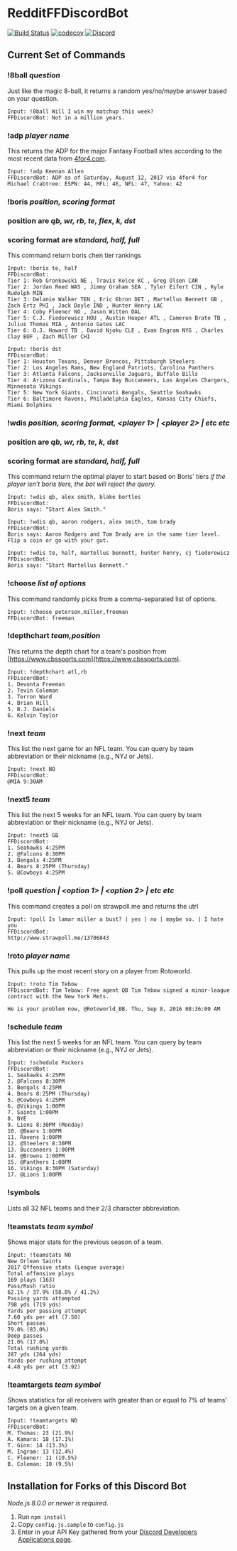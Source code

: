 ﻿# RedditFFDiscordBot

[![Build Status](https://travis-ci.org/chrisparsons83/RedditFFDiscordBot.svg?branch=master)](https://travis-ci.org/chrisparsons83/RedditFFDiscordBot) [![codecov](https://codecov.io/gh/chrisparsons83/RedditFFDiscordBot/branch/master/graph/badge.svg)](https://codecov.io/gh/chrisparsons83/RedditFFDiscordBot)
[![Discord](https://img.shields.io/discord/214093545747906562.svg)](https://discord.gg/AbNXGdq)

## Current Set of Commands

### !8ball *question* 
Just like the magic 8-ball, it returns a random yes/no/maybe answer based on your question.
```
Input: !8ball Will I win my matchup this week? 
FFDiscordBot: Not in a million years.
```

### !adp *player name* 
This returns the ADP for the major Fantasy Football sites according to the most recent data from [4for4.com](https://www.4for4.com/fantasy-football/adp?paging=0).
```
Input: !adp Keenan Allen 
FFDiscordBot: ADP as of Saturday, August 12, 2017 via 4for4 for Michael Crabtree: ESPN: 44, MFL: 46, NFL: 47, Yahoo: 42
```

### !boris *position, scoring format* 
### position are *qb, wr, rb, te, flex, k, dst*
### scoring format are *standard, half, full*
This command return boris chen tier rankings
```
Input: !boris te, half
FFDiscordBot:
Tier 1: Rob Gronkowski NE , Travis Kelce KC , Greg Olsen CAR 
Tier 2: Jordan Reed WAS , Jimmy Graham SEA , Tyler Eifert CIN , Kyle Rudolph MIN 
Tier 3: Delanie Walker TEN , Eric Ebron DET , Martellus Bennett GB , Zach Ertz PHI , Jack Doyle IND , Hunter Henry LAC 
Tier 4: Coby Fleener NO , Jason Witten DAL 
Tier 5: C.J. Fiedorowicz HOU , Austin Hooper ATL , Cameron Brate TB , Julius Thomas MIA , Antonio Gates LAC 
Tier 6: O.J. Howard TB , David Njoku CLE , Evan Engram NYG , Charles Clay BUF , Zach Miller CHI
```
```
Input: !boris dst
FFDiscordBot:
Tier 1: Houston Texans, Denver Broncos, Pittsburgh Steelers
Tier 2: Los Angeles Rams, New England Patriots, Carolina Panthers
Tier 3: Atlanta Falcons, Jacksonville Jaguars, Buffalo Bills
Tier 4: Arizona Cardinals, Tampa Bay Buccaneers, Los Angeles Chargers, Minnesota Vikings
Tier 5: New York Giants, Cincinnati Bengals, Seattle Seahawks
Tier 6: Baltimore Ravens, Philadelphia Eagles, Kansas City Chiefs, Miami Dolphins
```

### !wdis *position, scoring format, <player 1> | <player 2> | etc etc*
### position are *qb, wr, rb, te, k, dst*
### scoring format are *standard, half, full* 
This command return the optimal player to start based on Boris' tiers
*if the player isn't boris tiers, the bot will reject the query.*

```
Input: !wdis qb, alex smith, blake bortles
FFDiscordBot:
Boris says: "Start Alex Smith."
```
```
Input: !wdis qb, aaron rodgers, alex smith, tom brady
FFDiscordBot:
Boris says: Aaron Rodgers and Tom Brady are in the same tier level. Flip a coin or go with your gut.
```
```
Input: !wdis te, half, martellus bennett, hunter henry, cj fiedorowicz
FFDiscordBot:
Boris says: "Start Martellus Bennett."
```

### !choose *list of options* 
This command randomly picks from a comma-separated list of options.
```
Input: !choose peterson,miller,freeman 
FFDiscordBot: freeman
```

### !depthchart *team,position* 
This returns the depth chart for a team's position from [https://www.cbssports.com](https://www.cbssports.com).
```
Input: !depthchart atl,rb
FFDiscordBot: 
1. Devonta Freeman
2. Tevin Coleman
3. Terron Ward
4. Brian Hill
5. B.J. Daniels
6. Kelvin Taylor
```

### !next *team* 
This list the next game for an NFL team. You can query by team abbreviation or their nickname (e.g., NYJ or Jets).
```
Input: !next NO
FFDiscordBot:
@MIA 9:30AM 
```

### !next5 *team* 
This list the next 5 weeks for an NFL team. You can query by team abbreviation or their nickname (e.g., NYJ or Jets).
```
Input: !next5 GB
FFDiscordBot:
1. Seahawks 4:25PM 
2. @Falcons 8:30PM 
3. Bengals 4:25PM 
4. Bears 8:25PM (Thursday)
5. @Cowboys 4:25PM 
```

### !poll *question | <option 1> | <option 2> | etc etc* 
This command creates a poll on strawpoll.me and returns the utrl
```
Input: !poll Is lamar miller a bust? | yes | no | maybe so. | I hate you
FFDiscordBot:
http://www.strawpoll.me/13706843
```

### !roto *player name* 
This pulls up the most recent story on a player from Rotoworld.
```
Input: !roto Tim Tebow
FFDiscordBot: Tim Tebow: Free agent QB Tim Tebow signed a minor-league contract with the New York Mets.

He is your problem now, @Rotoworld_BB. Thu, Sep 8, 2016 08:36:00 AM
```

### !schedule *team* 
This list the next 5 weeks for an NFL team. You can query by team abbreviation or their nickname (e.g., NYJ or Jets).
```
Input: !schedule Packers
FFDiscordBot:
1. Seahawks 4:25PM 
2. @Falcons 8:30PM 
3. Bengals 4:25PM 
4. Bears 8:25PM (Thursday)
5. @Cowboys 4:25PM 
6. @Vikings 1:00PM 
7. Saints 1:00PM 
8. BYE
9. Lions 8:30PM (Monday)
10. @Bears 1:00PM 
11. Ravens 1:00PM 
12. @Steelers 8:30PM 
13. Buccaneers 1:00PM 
14. @Browns 1:00PM 
15. @Panthers 1:00PM 
16. Vikings 8:30PM (Saturday)
17. @Lions 1:00PM
```

### !symbols
Lists all 32 NFL teams and their 2/3 character abbreviation.

### !teamstats *team symbol* 
Shows major stats for the previous season of a team.
```
Input: !teamstats NO
New Orlean Saints
2017 Offensive stats (League average)
Total offensive plays
169 plays (163)
Pass/Rush ratio
62.1% / 37.9% (58.8% / 41.2%)
Passing yards attempted
798 yds (719 yds)
Yards per passing attempt
7.60 yds per att (7.50)
Short passes
79.0% (83.0%)
Deep passes
21.0% (17.0%)
Total rushing yards
287 yds (264 yds)
Yards per rushing attempt
4.48 yds per att (3.92)
```

### !teamtargets *team symbol* 
Shows statistics for all receivers with greater than or equal to 7% of teams' targets on a given team.
```
Input: !teamtargets NO
FFDiscordBot: 
M. Thomas: 23 (21.9%)
A. Kamara: 18 (17.1%)
T. Ginn: 14 (13.3%)
M. Ingram: 13 (12.4%)
C. Fleener: 11 (10.5%)
B. Coleman: 10 (9.5%)
```

## Installation for Forks of this Discord Bot
*Node.js 8.0.0 or newer is required.*

1. Run `npm install`
2. Copy `config.js.sample` to `config.js`
3. Enter in your API Key gathered from your [Discord Developers Applications page](https://discordapp.com/developers/applications/me).
